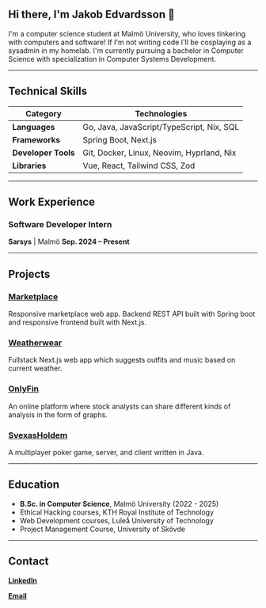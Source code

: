 ## Hi there, I'm Jakob Edvardsson 👋

I'm a computer science student at Malmö University, who loves tinkering with computers and software!
If I'm not writing code I'll be cosplaying as a sysadmin in my homelab.
I'm currently pursuing a bachelor in Computer Science with specialization in Computer Systems Development.

---

## Technical Skills

| **Category**        | **Technologies**                            |
| ------------------- | ------------------------------------------- |
| **Languages**       | Go, Java, JavaScript/TypeScript, Nix, SQL   |
| **Frameworks**      | Spring Boot, Next.js                        |
| **Developer Tools** | Git, Docker, Linux, Neovim, Hyprland, Nix   |
| **Libraries**       | Vue, React, Tailwind CSS, Zod               |

---

## Work Experience

### Software Developer Intern

**Sarsys** | Malmö
**Sep. 2024 – Present**

---

## Projects

### [Marketplace](https://github.com/luxcorel/marketplace)

Responsive marketplace web app. Backend REST API built with Spring boot and responsive frontend built with Next.js.

### [Weatherwear](https://github.com/Luxcorel/weatherwear)

Fullstack Next.js web app which suggests outfits and music based on current weather.

### [OnlyFin](https://github.com/JakobEdvardsson/OnlyFin)

An online platform where stock analysts can share different kinds of analysis in the form of graphs.

### [SvexasHoldem](https://github.com/JakobEdvardsson/SvexasHoldem)

A multiplayer poker game, server, and client written in Java.

---

## Education

- **B.Sc. in Computer Science**, Malmö University (2022 - 2025)
- Ethical Hacking courses, KTH Royal Institute of Technology
- Web Development courses, Luleå University of Technology
- Project Management Course, University of Skövde

---

## Contact

**[LinkedIn](https://www.linkedin.com/in/jakob-edvardsson/)**

**[Email](mailto:Jakob@Edvardsson.tech)**
